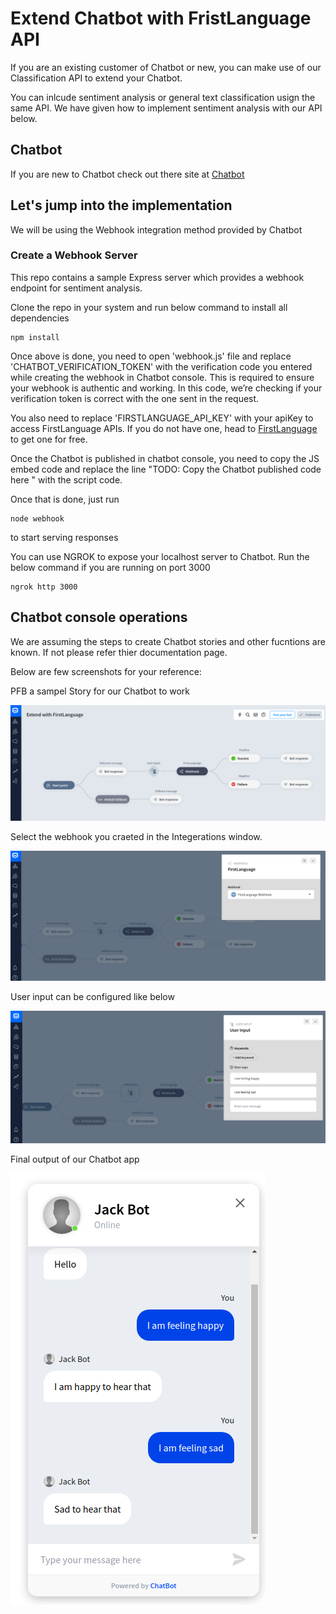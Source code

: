 # Extend Chatbot with FristLanguage API

If you are an existing customer of Chatbot or new, you can make use of our Classification API to extend your Chatbot.

You can inlcude sentiment analysis or general text classification usign the same API. We have given how to implement sentiment analysis with our API below.

## Chatbot
If you are new to Chatbot check out there site at [Chatbot](https://www.chatbot.com/)

## Let's jump into the implementation

We will be using the Webhook integration method provided by Chatbot

### Create a Webhook Server
This repo contains a sample Express server which provides a webhook endpoint for sentiment analysis.

Clone the repo in your system and run below command to install all dependencies

```
npm install
```

Once above is done, you need to open 'webhook.js' file and replace 'CHATBOT_VERIFICATION_TOKEN' with the verification code you entered while creating the webhook in Chatbot console.
This is required to ensure your webhook is authentic and working. In this code, we’re checking if your verification token is correct with the one sent in the request. 

You also need to replace 'FIRSTLANGUAGE_API_KEY' with your apiKey to access FirstLanguage APIs. If you do not have one, head to [FirstLanguage](https://www.firstlanguage.in)  to get one for free.

Once the Chatbot is published in chatbot console, you need to copy the JS embed code and replace the line 
"TODO: Copy the Chatbot published code here \" with the script code.

Once that is done, just run 

```
node webhook
```

to start serving responses

You can use NGROK to expose your localhost server to Chatbot. Run the below command if you are running on port 3000

```
ngrok http 3000
```

## Chatbot console operations

We are assuming the steps to create Chatbot stories and other fucntions are known. If not please refer thier documentation page. 

Below are few screenshots for your reference:

PFB a sampel Story for our Chatbot to work

![Story](/images/chatbot2.png)

Select the webhook you craeted in the Integerations window.

![Webhook](/images/chatbot3.png)

User input can be configured like below

![User Input](/images/chatbot4.png)

Final output of our Chatbot app

![Chatbot](/images/chatbot1.png)
